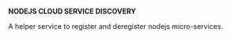 **NODEJS CLOUD SERVICE DISCOVERY**

A helper service to register and deregister nodejs micro-services.

